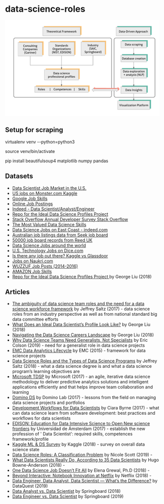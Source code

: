# data-science-roles

<img src="figures/Data Science Roles and Skills.png"/>

## Setup for scraping

virtualenv venv --python=python3

source venv/bin/activate

pip install beautifulsoup4 matplotlib numpy pandas

## Datasets

- [Data Scientist Job Market in the U.S.](https://www.kaggle.com/sl6149/data-scientist-job-market-in-the-us)
- [US jobs on Monster.com Kaggle](https://www.kaggle.com/PromptCloudHQ/us-jobs-on-monstercom)
- [Google Job Skills](https://www.kaggle.com/niyamatalmass/google-job-skills)	
- [Online Job Postings](https://www.kaggle.com/madhab/jobposts)
- [Indeed  - Data Scientist/Analyst/Engineer](https://www.kaggle.com/elroyggj/indeed--data-scientistanalystengineer)
- [Repo for the Ideal Data Science Profiles Project](https://github.com/georgeliu1998/ideal_profiles)
- [Stack Overflow Annual Developer Survey	Stack Overflow](https://insights.stackoverflow.com/survey)
- [The Most Valued Data Science Skills](http://www.rpubs.com/eyeden/373561)
- [Data Science Jobs on East Coast - indeed.com](https://www.kaggle.com/gk5894/data-science-jobs-on-east-coast-indeedcom)
- [Australian job listings data from Seek job board](https://www.kaggle.com/PromptCloudHQ/australian-job-listings-data-from-seek-job-board)
- [50000 job board records from Reed UK](https://www.kaggle.com/jobspikr/50000-job-board-record-from-reed-uk)
- [Data Science Jobs around the world](https://www.kaggle.com/jonatancr/data-science-jobs-around-the-world)
- [U.S. Technology Jobs on Dice.com](https://www.kaggle.com/PromptCloudHQ/us-technology-jobs-on-dicecom)
- [Is there any job out there? Kaggle vs Glassdoor](https://www.kaggle.com/andresionek/is-there-any-job-out-there-kaggle-vs-glassdoor#How-does-company-size-impact-salaries?)
- [Jobs on Naukri.com](https://www.kaggle.com/PromptCloudHQ/jobs-on-naukricom)
- [WUZZUF Job Posts (2014-2016)](https://www.kaggle.com/WUZZUF/wuzzuf-job-posts)
- [AMAZON Job Skills](https://www.kaggle.com/atahmasb/amazon-job-skills)
- [Repo for the Ideal Data Science Profiles Project ](https://github.com/georgeliu1998/ideal_profiles) by George Liu (2018) 

## Articles

- [The ambiguity of data science team roles and the need for a data science workforce framework](https://ieeexplore.ieee.org/abstract/document/8258190) by Jeffrey Saltz (2017) - data science roles from an industry perspective as well as from national standard big data committee efforts
- [What Does an Ideal Data Scientist’s Profile Look Like?](https://towardsdatascience.com/what-does-an-ideal-data-scientists-profile-look-like-7d7bd78ff7ab) by George Liu (2018)
- [Navigating the Data Science Careers Landscape](https://hackernoon.com/navigating-the-data-science-career-landscape-db746a61ac62) by George Liu (2018)
- [Why Data Science Teams Need Generalists, Not Specialists](https://hbr.org/2019/03/why-data-science-teams-need-generalists-not-specialists?referral=03759&cm_vc=rr_item_page.bottom) by Eric Colson (2019) - need for a generalist role in data science projects 
- [EMC Data Analytics Lifecycle](https://onlinelibrary.wiley.com/doi/pdf/10.1002/9781119183686.ch2) by EMC (2015) - framework for data science projects
- [Data Science Roles and the Types of Data Science Programs](https://aisel.aisnet.org/cais/vol43/iss1/33/) by Jeffrey Saltz (2018) - what a data science degree is and what a data science program’s learning objectives are
- [Microsoft TDSP](https://docs.microsoft.com/en-us/azure/machine-learning/team-data-science-process/) by Microsoft (2017) - an agile, iterative data science methodology to deliver predictive analytics solutions and intelligent applications efficiently and that helps improve team collaboration and learning
- [Domino DS](https://www.dominodatalab.com/wp-content/uploads/domino-managing-ds.pdf) by Domino Lab (2017) - lessons from the field on managing data science projects and portfolios
- [Development Workflows for Data Scientists](https://resources.github.com/downloads/development-workflows-data-scientists.pdf) by Ciara Byrne (2017) - what can data science learn from software development: best practices and workflows for data scientists
- [EDISON: Education for Data Intensive Science to Open New science frontiers](https://cordis.europa.eu/project/rcn/198292/results/en) by Universidad de Ámsterdam (2017) - establish the new profession of ' Data Scientist': required skills, competences framework/profile
- [Kaggle ML & DS Survey](https://www.kaggle.com/kaggle/kaggle-survey-2018) by Kaggle (2018) - survey on overall data science state
- [Data Science Roles: A Classification Problem](https://towardsdatascience.com/data-science-roles-a-classification-problem-ebe6fae10169) by Nicole Scott (2019) - 
- [What Data Scientists Really Do, According to 35 Data Scientists](https://hbr.org/2018/08/what-data-scientists-really-do-according-to-35-data-scientists?referral=03759&cm_vc=rr_item_page.bottom) by Hugo Bowne-Anderson (2018) - 
- [One Data Science Job Doesn’t Fit All](https://www.linkedin.com/pulse/one-data-science-job-doesnt-fit-all-elena-grewal/) by Elena Grewal, Ph.D (2018) - 
- [Beyond Interactive: Notebook Innovation at Netflix](https://medium.com/netflix-techblog/notebook-innovation-591ee3221233) by Netflix (2018) - 
- [Data Engineer, Data Analyst, Data Scientist — What’s the Difference?](https://www.dataquest.io/blog/data-analyst-data-scientist-data-engineer/) by DataQuest (2019)
- [Data Analyst vs. Data Scientist](https://www.springboard.com/blog/data-analyst-vs-data-scientist/) by Springboard (2018)
- [Data Engineer vs. Data Scientist](https://www.springboard.com/blog/data-engineer-vs-data-scientist/) by Springboard (2019)
